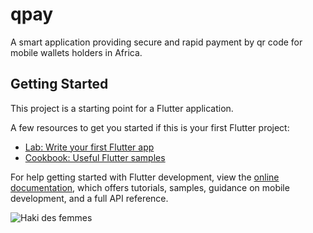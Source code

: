 # qpay

A smart application providing secure and rapid payment by qr code for mobile wallets holders in Africa.

## Getting Started

This project is a starting point for a Flutter application.

A few resources to get you started if this is your first Flutter project:

- [Lab: Write your first Flutter app](https://docs.flutter.dev/get-started/codelab)
- [Cookbook: Useful Flutter samples](https://docs.flutter.dev/cookbook)

For help getting started with Flutter development, view the
[online documentation](https://docs.flutter.dev/), which offers tutorials,
samples, guidance on mobile development, and a full API reference.

![Haki des femmes](https://drive.google.com/uc?export=view&id=1XiQnHgq8mHIb7JDUN_YDatdxmfxOKt7G)
